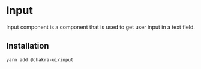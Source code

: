 # Input

Input component is a component that is used to get user input in a text field.

## Installation

```sh
yarn add @chakra-ui/input
```
